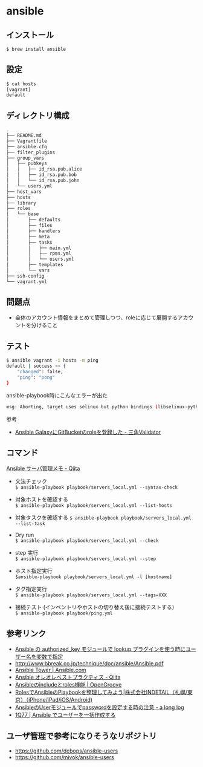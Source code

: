 # ansible

## インストール

```bash
$ brew install ansible
```

## 設定

```bash
$ cat hosts
[vagrant]
default
```

## ディレクトリ構成

```bash
.
├── README.md
├── Vagrantfile
├── ansible.cfg
├── filter_plugins
├── group_vars
│   ├── pubkeys
│   │   ├── id_rsa.pub.alice
│   │   ├── id_rsa.pub.bob
│   │   └── id_rsa.pub.john
│   └── users.yml
├── host_vars
├── hosts
├── library
├── roles
│   └── base
│       ├── defaults
│       ├── files
│       ├── handlers
│       ├── meta
│       ├── tasks
│       │   ├── main.yml
│       │   ├── rpms.yml
│       │   └── users.yml
│       ├── templates
│       └── vars
├── ssh-config
└── vagrant.yml
```

## 問題点

* 全体のアカウント情報をまとめて管理しつつ、roleに応じて展開するアカウントを分けること

## テスト

```bash
$ ansible vagrant -i hosts -m ping
default | success >> {
    "changed": false,
    "ping": "pong"
}
```

ansible-playbook時にこんなエラーが出た

```bash
msg: Aborting, target uses selinux but python bindings (libselinux-python) aren't installed!
```

参考

* [Ansible GalaxyにGitBucketのroleを登録した - 三角Validator](http://sankakuvalidator.hatenablog.com/entry/ansible-role-gitbucket)


## コマンド

[Ansible サーバ管理メモ - Qiita](http://qiita.com/Machi427/items/b3c0ed5f8a2cd3a8236e)

* 文法チェック  
`$ ansible-playbook playbook/servers_local.yml --syntax-check`

* 対象ホストを確認する  
`$ ansible-playbook playbook/servers_local.yml --list-hosts`

* 対象タスクを確認する
`$ ansible-playbook playbook/servers_local.yml --list-task`

* Dry run  
`$ ansible-playbook playbook/servers_local.yml --check`

* step 実行  
`$ ansible-playbook playbook/servers_local.yml --step`

* ホスト指定実行  
`$ansible-playbook playbook/servers_local.yml -l [hostname]`

* タグ指定実行  
`$ ansible-playbook playbook/servers_local.yml --tags=XXX`

* 接続テスト (インベントリやホストの切り替え後に接続テストする）  
`$ ansible-playbook playbook/ping.yml`


## 参考リンク

* [Ansible の authorized_key モジュールで lookup プラグインを使う時にユーザー名を変数で指定](http://fishrimper.blogspot.jp/2015/04/ansible-authorizedkey-lookup.html)
* http://www.bbreak.co.jp/technique/doc/ansible/Ansible.pdf
* [Ansible Tower | Ansible.com](http://www.ansible.com/tower?utm_source=docs)
* [Ansible オレオレベストプラクティス - Qiita](http://qiita.com/yteraoka/items/5ed2bddefff32e1b9faf#2-1)
* [Ansibleのincludeとroles機能 | OpenGroove](http://open-groove.net/ansible/include-roles/)
* [RolesでAnsibleのPlaybookを整理してみよう|株式会社INDETAIL（札幌/東京）（iPhone/iPad/iOS/Android)](http://www.indetail.co.jp/blog/ansible-2/)
* [AnsibleのUserモジュールでpasswordを設定する時の注意 - a long log](http://longkey1.net/blog/2014/01/22/ansible-add-user-password/)
* [1Q77 | Ansible でユーザーを一括作成する](https://blog.1q77.com/2013/08/create-user-using-ansible/)


## ユーザ管理で参考になりそうなリポジトリ

* https://github.com/debops/ansible-users
* https://github.com/mivok/ansible-users

